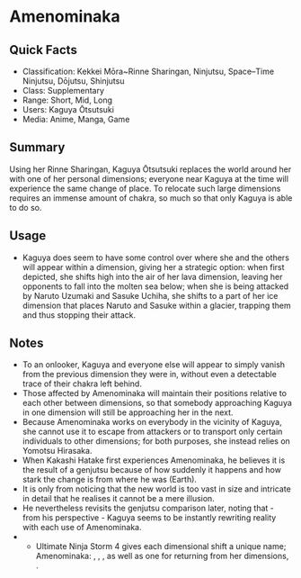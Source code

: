 # Amenominaka

## Quick Facts
- Classification: Kekkei Mōra~Rinne Sharingan, Ninjutsu, Space–Time Ninjutsu, Dōjutsu, Shinjutsu
- Class: Supplementary
- Range: Short, Mid, Long
- Users: Kaguya Ōtsutsuki
- Media: Anime, Manga, Game

## Summary
Using her Rinne Sharingan, Kaguya Ōtsutsuki replaces the world around her with one of her personal dimensions; everyone near Kaguya at the time will experience the same change of place. To relocate such large dimensions requires an immense amount of chakra, so much so that only Kaguya is able to do so.

## Usage
- Kaguya does seem to have some control over where she and the others will appear within a dimension, giving her a strategic option: when first depicted, she shifts high into the air of her lava dimension, leaving her opponents to fall into the molten sea below; when she is being attacked by Naruto Uzumaki and Sasuke Uchiha, she shifts to a part of her ice dimension that places Naruto and Sasuke within a glacier, trapping them and thus stopping their attack.

## Notes
- To an onlooker, Kaguya and everyone else will appear to simply vanish from the previous dimension they were in, without even a detectable trace of their chakra left behind.
- Those affected by Amenominaka will maintain their positions relative to each other between dimensions, so that somebody approaching Kaguya in one dimension will still be approaching her in the next.
- Because Amenominaka works on everybody in the vicinity of Kaguya, she cannot use it to escape from attackers or to transport only certain individuals to other dimensions; for both purposes, she instead relies on Yomotsu Hirasaka.
- When Kakashi Hatake first experiences Amenominaka, he believes it is the result of a genjutsu because of how suddenly it happens and how stark the change is from where he was (Earth).
- It is only from noticing that the new world is too vast in size and intricate in detail that he realises it cannot be a mere illusion.
- He nevertheless revisits the genjutsu comparison later, noting that - from his perspective - Kaguya seems to be instantly rewriting reality with each use of Amenominaka.
- * Ultimate Ninja Storm 4 gives each dimensional shift a unique name; Amenominaka: , , , as well as one for returning from her dimensions, .
